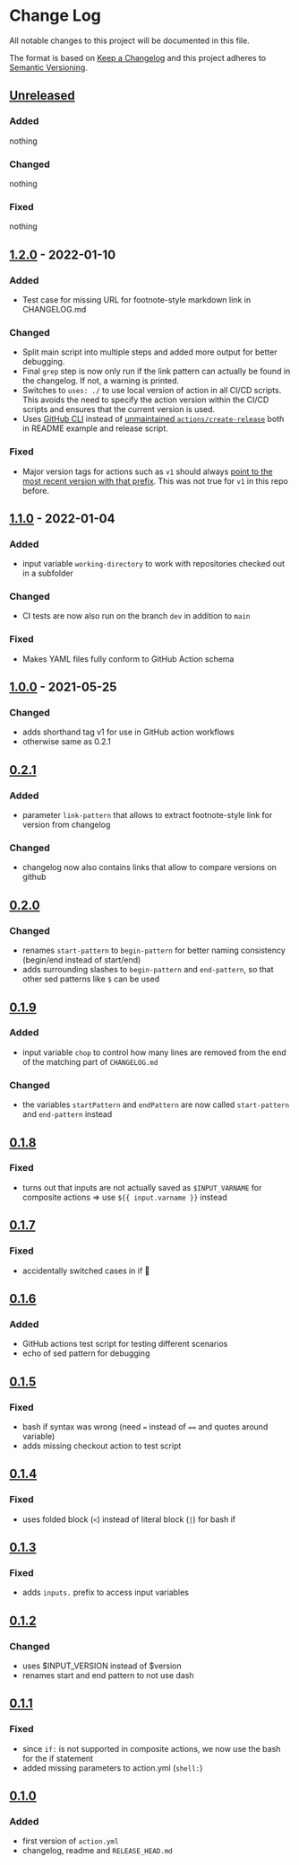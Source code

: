 # Change Log

All notable changes to this project will be documented in this file.

The format is based on [Keep a Changelog](http://keepachangelog.com/)
and this project adheres to [Semantic Versioning](http://semver.org/).

## [Unreleased]

### Added

nothing

### Changed

nothing

### Fixed

nothing

## [1.2.0] - 2022-01-10

### Added

* Test case for missing URL for footnote-style markdown link in CHANGELOG.md

### Changed

* Split main script into multiple steps and added more output for better debugging.
* Final `grep` step is now only run if the link pattern can actually be found in the changelog.
    If not, a warning is printed.
* Switches to `uses: ./` to use local version of action in all CI/CD scripts.
    This avoids the need to specify the action version within the CI/CD scripts and ensures that the current version is used.
* Uses [GitHub CLI](https://cli.github.com/manual/gh_release_create) instead of [unmaintained `actions/create-release`](https://github.com/actions/create-release) both in README example and release script.

### Fixed

* Major version tags for actions such as `v1` should always [point to the most recent version with that prefix](https://docs.github.com/en/actions/creating-actions/about-custom-actions#using-tags-for-release-management).
    This was not true for `v1` in this repo before.

## [1.1.0] - 2022-01-04

### Added

* input variable `working-directory` to work with repositories checked out in a subfolder

### Changed

* CI tests are now also run on the branch `dev` in addition to `main`

### Fixed

* Makes YAML files fully conform to GitHub Action schema

## [1.0.0] - 2021-05-25

### Changed

* adds shorthand tag v1 for use in GitHub action workflows
* otherwise same as 0.2.1

## [0.2.1]

### Added

* parameter `link-pattern` that allows to extract footnote-style link for version from changelog

### Changed

* changelog now also contains links that allow to compare versions on github

## [0.2.0]

### Changed

* renames `start-pattern` to `begin-pattern` for better naming consistency (begin/end instead of start/end)
* adds surrounding slashes to `begin-pattern` and `end-pattern`, so that other sed patterns like `$` can be used

## [0.1.9]

### Added

* input variable `chop` to control how many lines are removed from the end of the matching part of `CHANGELOG.md`

### Changed

* the variables `startPattern` and `endPattern` are now called `start-pattern` and `end-pattern` instead

## [0.1.8]

### Fixed

* turns out that inputs are not actually saved as `$INPUT_VARNAME` for composite actions => use `${{ input.varname }}` instead

## [0.1.7]

### Fixed

* accidentally switched cases in if 🤦

## [0.1.6]

### Added

* GitHub actions test script for testing different scenarios
* echo of sed pattern for debugging

## [0.1.5]

### Fixed

- bash if syntax was wrong (need `=` instead of `==` and quotes around variable)
- adds missing checkout action to test script

## [0.1.4]

### Fixed

- uses folded block (`<`) instead of literal block (`|`) for bash if

## [0.1.3]

### Fixed

- adds `inputs.` prefix to access input variables

## [0.1.2]

### Changed

- uses $INPUT_VERSION instead of $version
- renames start and end pattern to not use dash

## [0.1.1]

### Fixed

- since `if:` is not supported in composite actions, we now use the bash for the if statement
- added missing parameters to action.yml (`shell:`)

## [0.1.0]

### Added

* first version of `action.yml`
* changelog, readme and `RELEASE_HEAD.md`


[Unreleased]: https://github.com/CSchoel/release-notes-from-changelog/compare/v1.2.0..HEAD
[1.2.0]: https://github.com/CSchoel/release-notes-from-changelog/compare/v1.1.0..v1.2.0
[1.1.0]: https://github.com/CSchoel/release-notes-from-changelog/compare/v1.0.0..v1.1.0
[1.0.0]: https://github.com/CSchoel/release-notes-from-changelog/compare/v0.2.1..v1.0.0
[0.2.1]: https://github.com/CSchoel/release-notes-from-changelog/compare/v0.2.0..v0.2.1
[0.2.0]: https://github.com/CSchoel/release-notes-from-changelog/compare/v0.1.9..v0.2.0
[0.1.9]: https://github.com/CSchoel/release-notes-from-changelog/compare/v0.1.8..v0.1.9
[0.1.8]: https://github.com/CSchoel/release-notes-from-changelog/compare/v0.1.7..v0.1.8
[0.1.7]: https://github.com/CSchoel/release-notes-from-changelog/compare/v0.1.6..v0.1.7
[0.1.6]: https://github.com/CSchoel/release-notes-from-changelog/compare/v0.1.5..v0.1.6
[0.1.5]: https://github.com/CSchoel/release-notes-from-changelog/compare/v0.1.4..v0.1.5
[0.1.4]: https://github.com/CSchoel/release-notes-from-changelog/compare/v0.1.3..v0.1.4
[0.1.3]: https://github.com/CSchoel/release-notes-from-changelog/compare/v0.1.2..v0.1.3
[0.1.2]: https://github.com/CSchoel/release-notes-from-changelog/compare/v0.1.1..v0.1.2
[0.1.1]: https://github.com/CSchoel/release-notes-from-changelog/compare/v0.1.0..v0.1.1
[0.1.0]: https://github.com/CSchoel/release-notes-from-changelog/releases/tag/v0.1.0